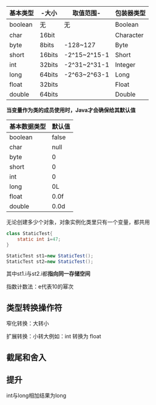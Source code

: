 | 基本类型 | -大小  | 取值范围-    | 包装器类型 |
| -------- | ------ | ------------ | ---------- |
| boolean  | 无     | 无           | Boolean    |
| char     | 16bit  |              | Character  |
| byte     | 8bits  | -128~127     | Byte       |
| short    | 16bits | -2^15~2^15-1 | Short      |
| int      | 32bits | -2^31~2^31-1 | Integer    |
| long     | 64bits | -2^63~2^63-1 | Long       |
| float    | 32bits |              | Float      |
| double   | 64bits |              | Double     |



**当变量作为类的成员使用时，Java才会确保给其默认值**

| 基本数据类型 | 默认值 |
| ------------ | ------ |
| boolean      | false  |
| char         | null   |
| byte         | 0      |
| short        | 0      |
| int          | 0      |
| long         | 0L     |
| float        | 0.0f   |
| double       | 0.0d   |

无论创建多少个对象，对象实例化类里只有一个变量，都共用

```java
class StaticTest{
    static int i=47;
}
```

```java
StaticTest st1=new StaticTest();
StaticTest st2=new StaticTest();
```

其中st1.i与st2.i都**指向同一存储空间**

指数计数法：e代表10的幂次

## 类型转换操作符

窄化转换：大转小

扩展转换：小转大例如：int 转换为 float

## 截尾和舍入

## 提升

int与long相加结果为long

